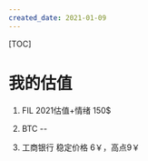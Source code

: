 ```yaml
---
created_date: 2021-01-09
---
```


[TOC]

# 我的估值

1. FIL 2021估值+情绪 150$

2. BTC --

3. 工商银行 稳定价格 6￥，高点9￥
